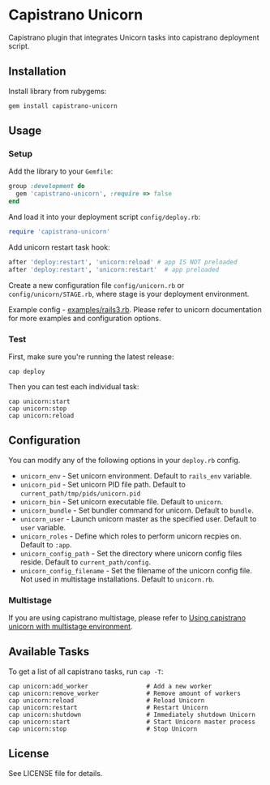 # Capistrano Unicorn

Capistrano plugin that integrates Unicorn tasks into capistrano deployment script.

## Installation

Install library from rubygems:

```
gem install capistrano-unicorn
```

## Usage

### Setup

Add the library to your `Gemfile`:

```ruby
group :development do
  gem 'capistrano-unicorn', :require => false
end
```

And load it into your deployment script `config/deploy.rb`:

```ruby
require 'capistrano-unicorn'
```

Add unicorn restart task hook:

```ruby
after 'deploy:restart', 'unicorn:reload' # app IS NOT preloaded
after 'deploy:restart', 'unicorn:restart'  # app preloaded
```

Create a new configuration file `config/unicorn.rb` or `config/unicorn/STAGE.rb`, where stage is your deployment environment.

Example config - [examples/rails3.rb](https://github.com/sosedoff/capistrano-unicorn/blob/master/examples/rails3.rb). Please refer to unicorn documentation for more examples and configuration options.

### Test

First, make sure you're running the latest release:

```
cap deploy
```

Then you can test each individual task:

```
cap unicorn:start
cap unicorn:stop
cap unicorn:reload
```

## Configuration

You can modify any of the following options in your `deploy.rb` config.

- `unicorn_env`             - Set unicorn environment. Default to `rails_env` variable.
- `unicorn_pid`             - Set unicorn PID file path. Default to `current_path/tmp/pids/unicorn.pid`
- `unicorn_bin`             - Set unicorn executable file. Default to `unicorn`.
- `unicorn_bundle`          - Set bundler command for unicorn. Default to `bundle`.
- `unicorn_user`            - Launch unicorn master as the specified user. Default to `user` variable.
- `unicorn_roles`           - Define which roles to perform unicorn recpies on. Default to `:app`.
- `unicorn_config_path`     - Set the directory where unicorn config files reside. Default to `current_path/config`.
- `unicorn_config_filename` - Set the filename of the unicorn config file. Not used in multistage installations. Default to `unicorn.rb`.

### Multistage

If you are using capistrano multistage, please refer to [Using capistrano unicorn with multistage environment](https://github.com/sosedoff/capistrano-unicorn/wiki/Using-capistrano-unicorn-with-multistage-environment).

## Available Tasks

To get a list of all capistrano tasks, run `cap -T`:

```
cap unicorn:add_worker                # Add a new worker
cap unicorn:remove_worker             # Remove amount of workers
cap unicorn:reload                    # Reload Unicorn
cap unicorn:restart                   # Restart Unicorn
cap unicorn:shutdown                  # Immediately shutdown Unicorn
cap unicorn:start                     # Start Unicorn master process
cap unicorn:stop                      # Stop Unicorn
```

## License

See LICENSE file for details.
